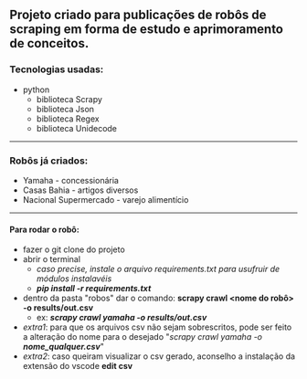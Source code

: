 Projeto criado para publicações de robôs de scraping em forma de estudo e aprimoramento de conceitos.
----
### Tecnologias usadas:
- python
  - biblioteca Scrapy
  - biblioteca Json
  - biblioteca Regex
  - biblioteca Unidecode
----
### Robôs já criados:
- Yamaha - concessionária
- Casas Bahia - artigos diversos
- Nacional Supermercado - varejo alimentício
----
#### Para rodar o robô:
- fazer o git clone do projeto
- abrir o terminal
  - _caso precise, instale o arquivo requirements.txt para usufruir de módulos instalavéis_
  - ***pip install -r requirements.txt***
- dentro da pasta "robos" dar o comando: **scrapy crawl <nome do robô> -o results/out.csv** 
  - ex: ***scrapy crawl yamaha -o results/out.csv***
-  _extra1_: para que os arquivos csv não sejam sobrescritos, pode ser feito a alteração do nome para o desejado "_scrapy crawl yamaha -o **nome_qualquer.csv**_"
- _extra2_: caso queiram visualizar o csv gerado, aconselho a instalação da extensão do vscode **edit csv**